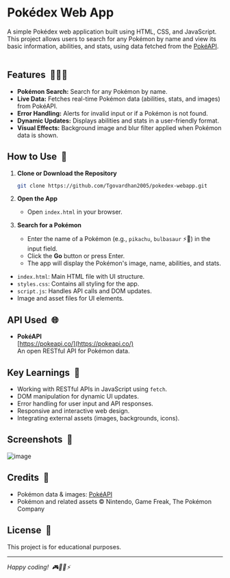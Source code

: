 # Pokédex Web App&nbsp; 

A simple Pokédex web application built using HTML, CSS, and JavaScript. This project allows users to search for any Pokémon by name and view its basic information, abilities, and stats, using data fetched from the [PokéAPI](https://pokeapi.co/).  
&nbsp;

## Features&nbsp; 🕵️‍♂️✨

- **Pokémon Search:** Search for any Pokémon by name.  
- **Live Data:** Fetches real-time Pokémon data (abilities, stats, and images) from PokéAPI.
- **Error Handling:** Alerts for invalid input or if a Pokémon is not found.
- **Dynamic Updates:** Displays abilities and stats in a user-friendly format.
- **Visual Effects:** Background image and blur filter applied when Pokémon data is shown.

## How to Use&nbsp; 🔎

1. **Clone or Download the Repository**

   ```bash
   git clone https://github.com/Tgovardhan2005/pokedex-webapp.git
   ```

2. **Open the App**

   - Open `index.html` in your browser.

3. **Search for a Pokémon**

   - Enter the name of a Pokémon (e.g., `pikachu`, `bulbasaur` ⚡️🌱) in the input field.
   - Click the **Go** button or press Enter.
   - The app will display the Pokémon's image, name, abilities, and stats.

- `index.html`: Main HTML file with UI structure.
- `styles.css`: Contains all styling for the app.
- `script.js`: Handles API calls and DOM updates.
- Image and asset files for UI elements.

## API Used&nbsp; 🌐

- **PokéAPI**  
  [https://pokeapi.co/](https://pokeapi.co/)  
  An open RESTful API for Pokémon data.

## Key Learnings&nbsp; 🧠

- Working with RESTful APIs in JavaScript using `fetch`.
- DOM manipulation for dynamic UI updates.
- Error handling for user input and API responses.
- Responsive and interactive web design.
- Integrating external assets (images, backgrounds, icons).

## Screenshots&nbsp; 📸

![image](https://github.com/user-attachments/assets/28391f00-8a00-4d33-bd82-dcc47dd507c4)

## Credits&nbsp; 🙏

- Pokémon data & images: [PokéAPI](https://pokeapi.co/)
- Pokémon and related assets © Nintendo, Game Freak, The Pokémon Company

## License&nbsp; 📜

This project is for educational purposes.

---

*Happy coding! &nbsp;🎮🧑‍💻⚡️*
